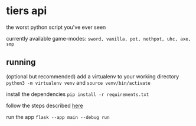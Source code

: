 # tiers api

the worst python script you've ever seen

currently available game-modes: `sword, vanilla, pot, nethpot, uhc, axe, smp`

## running

(optional but recommended) add a virtualenv to your working directory `python3 -m virtualenv venv` and `source venv/bin/activate`

install the dependencies `pip install -r requirements.txt`

follow the steps described [here](https://docs.gspread.org/en/latest/oauth2.html#for-bots-using-service-account)

run the app `flask --app main --debug run`
